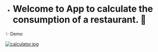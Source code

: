 * <h1>Welcome to App to calculate the consumption of a restaurant. 👋 </h1>

✨ Demo

[![calculator.jpg](https://i.postimg.cc/RZ4hG1Gq/calculator.jpg)](https://postimg.cc/Mv3zpQC8)



